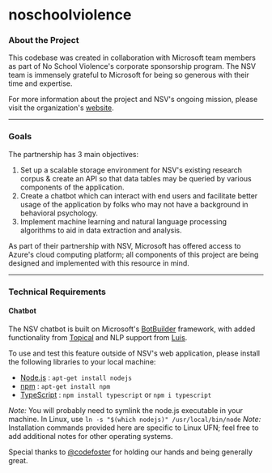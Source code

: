 # noschoolviolence

### About the Project

This codebase was created in collaboration with Microsoft team members as part of No School Violence's corporate sponsorship program. The NSV team is immensely grateful to Microsoft for being so generous with their time and expertise.

For more information about the project and NSV's ongoing mission, please visit the organization's [website](https://www.noschoolviolence.org/).

***

### Goals

The partnership has 3 main objectives:

1. Set up a scalable storage environment for NSV's existing research corpus & create an API so that data tables may be queried by various components of the application.
2. Create a chatbot which can interact with end users and facilitate better usage of the application by folks who may not have a background in behavioral psychology.
3. Implement machine learning and natural language processing algorithms to aid in data extraction and analysis.

As part of their partnership with NSV, Microsoft has offered access to Azure's cloud computing platform; all components of this project are being designed and implemented with this resource in mind.

***

### Technical Requirements

#### Chatbot

The NSV chatbot is built on Microsoft's [BotBuilder](https://github.com/Microsoft/BotBuilder) framework, with added functionality from [Topical](https://github.com/billba/topical) and NLP support from [Luis](https://www.luis.ai/home). 

To use and test this feature outside of NSV's web application, please install the following libraries to your local machine:

* [Node.js](https://nodejs.org/) : `apt-get install nodejs`
* [npm](https://www.npmjs.com/get-npm) : `apt-get install npm`
* [TypeScript](https://www.typescriptlang.org) : `npm install typescript` or `npm i typescript`

_Note:_ You will probably need to symlink the node.js executable in your machine. In Linux, use `ln -s "$(which nodejs)" /usr/local/bin/node`
_Note:_ Installation commands provided here are specific to Linux UFN; feel free to add additional notes for other operating systems.

Special thanks to [@codefoster](https://github.com/codefoster) for holding our hands and being generally great.
